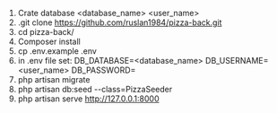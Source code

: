 1. Crate database <database_name> <user_name> <password>
2. .git clone https://github.com/ruslan1984/pizza-back.git 
3. cd pizza-back/
4. Composer install
5. cp .env.example .env
6. in .env file set: 
DB_DATABASE=<database_name> 
DB_USERNAME=<user_name>
DB_PASSWORD=<password>
7. php artisan migrate
8. php artisan db:seed --class=PizzaSeeder
9. php artisan serve
<a  href='http://127.0.0.1:8000'>http://127.0.0.1:8000</a>

